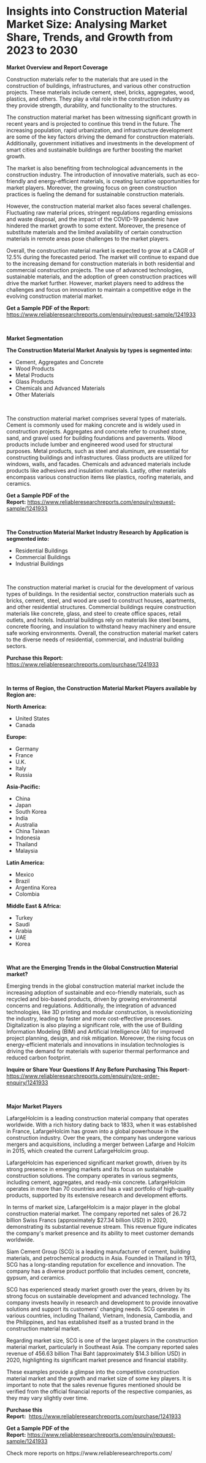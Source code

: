 <p><h1>Insights into Construction Material Market Size: Analysing Market Share, Trends, and Growth from 2023 to 2030</h1></p><p><strong>Market Overview and Report Coverage</strong></p>
<p><p>Construction materials refer to the materials that are used in the construction of buildings, infrastructures, and various other construction projects. These materials include cement, steel, bricks, aggregates, wood, plastics, and others. They play a vital role in the construction industry as they provide strength, durability, and functionality to the structures.</p><p>The construction material market has been witnessing significant growth in recent years and is projected to continue this trend in the future. The increasing population, rapid urbanization, and infrastructure development are some of the key factors driving the demand for construction materials. Additionally, government initiatives and investments in the development of smart cities and sustainable buildings are further boosting the market growth.</p><p>The market is also benefiting from technological advancements in the construction industry. The introduction of innovative materials, such as eco-friendly and energy-efficient materials, is creating lucrative opportunities for market players. Moreover, the growing focus on green construction practices is fueling the demand for sustainable construction materials.</p><p>However, the construction material market also faces several challenges. Fluctuating raw material prices, stringent regulations regarding emissions and waste disposal, and the impact of the COVID-19 pandemic have hindered the market growth to some extent. Moreover, the presence of substitute materials and the limited availability of certain construction materials in remote areas pose challenges to the market players.</p><p>Overall, the construction material market is expected to grow at a CAGR of 12.5% during the forecasted period. The market will continue to expand due to the increasing demand for construction materials in both residential and commercial construction projects. The use of advanced technologies, sustainable materials, and the adoption of green construction practices will drive the market further. However, market players need to address the challenges and focus on innovation to maintain a competitive edge in the evolving construction material market.</p></p>
<p><strong>Get a Sample PDF of the Report:</strong> <a href="https://www.reliableresearchreports.com/enquiry/request-sample/1241933">https://www.reliableresearchreports.com/enquiry/request-sample/1241933</a></p>
<p>&nbsp;</p>
<p><strong>Market Segmentation</strong></p>
<p><strong>The Construction Material Market Analysis by types is segmented into:</strong></p>
<p><ul><li>Cement, Aggregates and Concrete</li><li>Wood Products</li><li>Metal Products</li><li>Glass Products</li><li>Chemicals and Advanced Materials</li><li>Other Materials</li></ul></p>
<p>&nbsp;</p>
<p><p>The construction material market comprises several types of materials. Cement is commonly used for making concrete and is widely used in construction projects. Aggregates and concrete refer to crushed stone, sand, and gravel used for building foundations and pavements. Wood products include lumber and engineered wood used for structural purposes. Metal products, such as steel and aluminum, are essential for constructing buildings and infrastructures. Glass products are utilized for windows, walls, and facades. Chemicals and advanced materials include products like adhesives and insulation materials. Lastly, other materials encompass various construction items like plastics, roofing materials, and ceramics.</p></p>
<p><strong>Get a Sample PDF of the Report:</strong>&nbsp;<a href="https://www.reliableresearchreports.com/enquiry/request-sample/1241933">https://www.reliableresearchreports.com/enquiry/request-sample/1241933</a></p>
<p>&nbsp;</p>
<p><strong>The Construction Material Market Industry Research by Application is segmented into:</strong></p>
<p><ul><li>Residential Buildings</li><li>Commercial Buildings</li><li>Industrial Buildings</li></ul></p>
<p>&nbsp;</p>
<p><p>The construction material market is crucial for the development of various types of buildings. In the residential sector, construction materials such as bricks, cement, steel, and wood are used to construct houses, apartments, and other residential structures. Commercial buildings require construction materials like concrete, glass, and steel to create office spaces, retail outlets, and hotels. Industrial buildings rely on materials like steel beams, concrete flooring, and insulation to withstand heavy machinery and ensure safe working environments. Overall, the construction material market caters to the diverse needs of residential, commercial, and industrial building sectors.</p></p>
<p><strong>Purchase this Report:</strong>&nbsp; <a href="https://www.reliableresearchreports.com/purchase/1241933">https://www.reliableresearchreports.com/purchase/1241933</a></p>
<p>&nbsp;</p>
<p><strong>In terms of Region, the Construction Material Market Players available by Region are:</strong></p>
<p>
    <p> <strong> North America: </strong>
        <ul>
            <li>United States</li>
            <li>Canada</li>
        </ul>
        </p> 
    <p> <strong> Europe: </strong>
        <ul>
            <li>Germany</li>
            <li>France</li>
            <li>U.K.</li>
            <li>Italy</li>
            <li>Russia</li>
        </ul>
        </p> 
    <p> <strong> Asia-Pacific: </strong>
        <ul>
            <li>China</li>
            <li>Japan</li>
            <li>South Korea</li>
            <li>India</li>
            <li>Australia</li>
            <li>China Taiwan</li>
            <li>Indonesia</li>
            <li>Thailand</li>
            <li>Malaysia</li>
        </ul>
        </p> 
    <p> <strong> Latin America: </strong>
        <ul>
            <li>Mexico</li>
            <li>Brazil</li>
            <li>Argentina Korea</li>
            <li>Colombia</li>
        </ul>
        </p> 
    <p> <strong> Middle East & Africa: </strong>
        <ul>
            <li>Turkey</li>
            <li>Saudi</li>
            <li>Arabia</li>
            <li>UAE</li>
            <li>Korea</li>
        </ul>
    </p>
    </p>
<p>&nbsp;</p>
<p><strong>What are the Emerging Trends in the Global Construction Material market?</strong></p>
<p><p>Emerging trends in the global construction material market include the increasing adoption of sustainable and eco-friendly materials, such as recycled and bio-based products, driven by growing environmental concerns and regulations. Additionally, the integration of advanced technologies, like 3D printing and modular construction, is revolutionizing the industry, leading to faster and more cost-effective processes. Digitalization is also playing a significant role, with the use of Building Information Modeling (BIM) and Artificial Intelligence (AI) for improved project planning, design, and risk mitigation. Moreover, the rising focus on energy-efficient materials and innovations in insulation technologies is driving the demand for materials with superior thermal performance and reduced carbon footprint.</p></p>
<p><strong>Inquire or Share Your Questions If Any Before Purchasing This Report</strong>- <a href="https://www.reliableresearchreports.com/enquiry/pre-order-enquiry/1241933">https://www.reliableresearchreports.com/enquiry/pre-order-enquiry/1241933</a></p>
<p>&nbsp;</p>
<p><strong>Major Market Players</strong></p>
<p><p>LafargeHolcim is a leading construction material company that operates worldwide. With a rich history dating back to 1833, when it was established in France, LafargeHolcim has grown into a global powerhouse in the construction industry. Over the years, the company has undergone various mergers and acquisitions, including a merger between Lafarge and Holcim in 2015, which created the current LafargeHolcim group.</p><p>LafargeHolcim has experienced significant market growth, driven by its strong presence in emerging markets and its focus on sustainable construction solutions. The company operates in various segments, including cement, aggregates, and ready-mix concrete. LafargeHolcim operates in more than 70 countries and has a vast portfolio of high-quality products, supported by its extensive research and development efforts.</p><p>In terms of market size, LafargeHolcim is a major player in the global construction material market. The company reported net sales of 26.72 billion Swiss Francs (approximately $27.34 billion USD) in 2020, demonstrating its substantial revenue stream. This revenue figure indicates the company's market presence and its ability to meet customer demands worldwide.</p><p>Siam Cement Group (SCG) is a leading manufacturer of cement, building materials, and petrochemical products in Asia. Founded in Thailand in 1913, SCG has a long-standing reputation for excellence and innovation. The company has a diverse product portfolio that includes cement, concrete, gypsum, and ceramics.</p><p>SCG has experienced steady market growth over the years, driven by its strong focus on sustainable development and advanced technology. The company invests heavily in research and development to provide innovative solutions and support its customers' changing needs. SCG operates in various countries, including Thailand, Vietnam, Indonesia, Cambodia, and the Philippines, and has established itself as a trusted brand in the construction material market.</p><p>Regarding market size, SCG is one of the largest players in the construction material market, particularly in Southeast Asia. The company reported sales revenue of 456.63 billion Thai Baht (approximately $14.3 billion USD) in 2020, highlighting its significant market presence and financial stability.</p><p>These examples provide a glimpse into the competitive construction material market and the growth and market size of some key players. It is important to note that the sales revenue figures mentioned should be verified from the official financial reports of the respective companies, as they may vary slightly over time.</p></p>
<p><strong>Purchase this Report:</strong>&nbsp;&nbsp;<a href="https://www.reliableresearchreports.com/purchase/1241933">https://www.reliableresearchreports.com/purchase/1241933</a></p>
<p></p>
<p><strong>Get a Sample PDF of the Report:</strong>&nbsp;<a href="https://www.reliableresearchreports.com/enquiry/request-sample/1241933">https://www.reliableresearchreports.com/enquiry/request-sample/1241933</a></p>
<p>Check more reports on https://www.reliableresearchreports.com/</p>